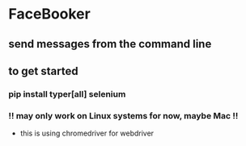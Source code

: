 # FaceBooker

## send messages from the command line 

## to get started 

### pip install typer[all] selenium 

### !! may only work on Linux systems for now, maybe Mac !!

- this is using chromedriver for webdriver 